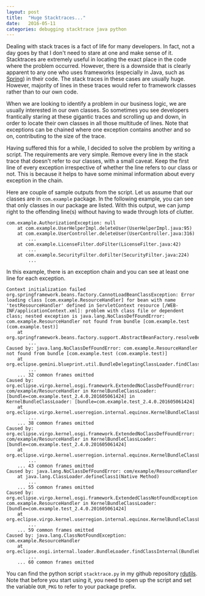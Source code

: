 ```yaml
---
layout: post
title:  "Huge Stacktraces..."
date:   2016-05-11
categories: debugging stacktrace java python
---
```


Dealing with stack traces is a fact of life for many developers. In
fact, not a day goes by that I don't need to stare at one and
make sense of it. Stacktraces are extremely useful in locating the
exact place in the code where the problem occurred. However, there is
a downside that is clearly apparent to any one who uses frameworks
(especially in Java, such as [Spring](https://spring.io/)) in their
code. The stack traces in these cases are usually huge. However,
majority of lines in these traces would refer to framework classes
rather than to our own code. 

When we are looking to identify a problem in our business logic, we
are usually interested in our own classes. So sometimes you see developers
frantically staring at these gigantic traces and scrolling up and
down, in order to locate their own classes in all those multitude of
lines. Note that exceptions can be chained where one exception
contains another and so on, contributing to the size of the trace. 

Having suffered this for a while, I decided to solve the problem
by writing a script. The requirements are very simple. Remove every line
in the stack trace that doesn't refer to our classes, with a small
caveat. Keep the first line of every exception irrespective of whether
the line refers to our class or not. This is because it helps to have
some minimal information about every exception in the chain. 

Here are couple of sample outputs from the script. Let us assume that
our classes are in `com.example` package. In the following example,
you can see that only classes in our package are listed. With this
output, we can jump right to the offending line(s) without having to
wade through lots of clutter. 

    com.example.AuthorizationException: null
    	at com.example.UserHelperImpl.deleteUser(UserHelperImpl.java:95)
    	at com.example.UserController.deleteUser(UserController.java:316)
            ...
    	at com.example.LicenseFilter.doFilter(LicenseFilter.java:42)
            ...
    	at com.example.SecurityFilter.doFilter(SecurityFilter.java:224)
            ...
    
In this example, there is an exception chain and you can see at least
one line for each exception. 

    Context initialization failed org.springframework.beans.factory.CannotLoadBeanClassException: Error loading class [com.example.ResourceHandler] for bean with name 'testResourceHandler' defined in ServletContext resource [/WEB-INF/applicationContext.xml]: problem with class file or dependent class; nested exception is java.lang.NoClassDefFoundError: com.example.ResourceHandler not found from bundle [com.example.test (com.example.test)]
    	at org.springframework.beans.factory.support.AbstractBeanFactory.resolveBeanClass(AbstractBeanFactory.java:1272)
            ...
    Caused by: java.lang.NoClassDefFoundError: com.example.ResourceHandler not found from bundle [com.example.test (com.example.test)]
    	at org.eclipse.gemini.blueprint.util.BundleDelegatingClassLoader.findClass(BundleDelegatingClassLoader.java:110)
            ...
    	... 32 common frames omitted
    Caused by: org.eclipse.virgo.kernel.osgi.framework.ExtendedNoClassDefFoundError: com/example/ResourceHandler in KernelBundleClassLoader: [bundle=com.example.test_2.4.0.201605061424] in KernelBundleClassLoader: [bundle=com.example.test_2.4.0.201605061424]
    	at org.eclipse.virgo.kernel.userregion.internal.equinox.KernelBundleClassLoader.loadClass(KernelBundleClassLoader.java:152)
            ...
    	... 38 common frames omitted
    Caused by: org.eclipse.virgo.kernel.osgi.framework.ExtendedNoClassDefFoundError: com/example/ResourceHandler in KernelBundleClassLoader: [bundle=com.example.test_2.4.0.201605061424]
    	at org.eclipse.virgo.kernel.userregion.internal.equinox.KernelBundleClassLoader.defineClass(KernelBundleClassLoader.java:255)
            ...
    	... 43 common frames omitted
    Caused by: java.lang.NoClassDefFoundError: com/example/ResourceHandler
    	at java.lang.ClassLoader.defineClass1(Native Method)
            ...
    	... 55 common frames omitted
    Caused by: org.eclipse.virgo.kernel.osgi.framework.ExtendedClassNotFoundException: com.example.ResourceHandler in KernelBundleClassLoader: [bundle=com.example.test_2.4.0.201605061424]
    	at org.eclipse.virgo.kernel.userregion.internal.equinox.KernelBundleClassLoader.loadClass(KernelBundleClassLoader.java:150)
            ...
    	... 59 common frames omitted
    Caused by: java.lang.ClassNotFoundException: com.example.ResourceHandler
    	at org.eclipse.osgi.internal.loader.BundleLoader.findClassInternal(BundleLoader.java:455)
            ...
    	... 60 common frames omitted

You can find the python script `stacktrace.py` in my github repository
[rdutils](https://github.com/draghuram/rdutils). Note that before you
start using it, you need to open up the script and set the variable
`OUR_PKG` to refer to your package prefix.

